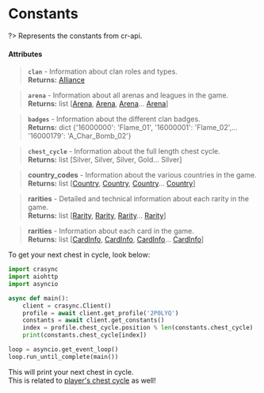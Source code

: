 # Constants
?> Represents the constants from cr-api.

#### Attributes
> **`clan`** - Information about clan roles and types.    
**Returns:** [Alliance](alliance.md)

> **`arena`** - Information about all arenas and leagues in the game.    
**Returns:** list [[Arena](arena.md), [Arena](arena.md), [Arena](arena.md)... [Arena](arena.md)]

> **`badges`** - Information about the different clan badges.    
**Returns:** dict {'16000000': 'Flame\_01', '16000001': 'Flame\_02',... '16000179': 'A\_Char\_Bomb\_02'}

> **`chest_cycle`** - Information about the full length chest cycle.    
**Returns:** list [Silver, Silver, Silver, Gold... Silver]

> **country_codes** - Information about the various countries in the game.    
**Returns:** list [[Country](country.md), [Country](country.md), [Country](country.md)... [Country](country.md)]

> **rarities** - Detailed and technical information about each rarity in the game.    
**Returns:** list [[Rarity](rarity.md), [Rarity](rarity.md), [Rarity](rarity.md)... [Rarity](rarity.md)]

> **rarities** - Information about each card in the game.    
**Returns:** list [[CardInfo](cardinfo.md), [CardInfo](cardinfo.md), [CardInfo](cardinfo.md)... [CardInfo](cardinfo.md)]

To get your next chest in cycle, look below:    
```python
import crasync
import aiohttp
import asyncio

async def main():
    client = crasync.Client()
    profile = await client.get_profile('2P0LYQ')
    constants = await client.get_constants()
    index = profile.chest_cycle.position % len(constants.chest_cycle)
    print(constants.chest_cycle[index])

loop = asyncio.get_event_loop()
loop.run_until_complete(main())
```
This will print your next chest in cycle.    
This is related to [player's chest cycle](cycle.md) as well!